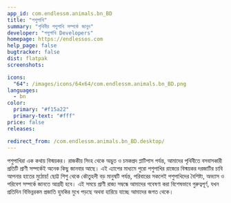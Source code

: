 ```yaml
---
app_id: com.endlessm.animals.bn_BD
title: "পশুপাখি"
summary: "পৃথিবীর পশুপাখি সম্পর্কে জানুন"
developer: "পশুপাখি Developers"
homepage: https://endlessos.com
help_page: false
bugtracker: false
dist: flatpak
screenshots:

icons:
  "64": /images/icons/64x64/com.endlessm.animals.bn_BD.png
languages:
  - bn
color:
  primary: "#f15a22"
  primary-text: "#fff"
price: false
releases:

redirect_from: /com.endlessm.animals.bn_BD.desktop/
---
```


<p>পশুপাখিরা এক কথায় বিস্ময়কর। রাজকীয় সিংহ থেকে অদ্ভুত ও চমকপ্রদ প্লাটিপাস পর্যন্ত, আমাদের পৃথিবীতে বসবাসকারী প্রতিটি প্রাণী সম্পর্কেই অনেক কিছু জানবার আছে। এই এ্যাপের মাধ্যমে পুরো পশুপাখির রাজ্যের বিস্ময়কর দরজাটির চাবি আপনার হাতের মুঠোয়! ছোট্ট শিশু থেকে কৌতুহলী বড় মানুষটি পর্যন্ত, পরিবারের সকলেই পশুপাখিদের বৈশিষ্ট্য, অভ্যাস ও পরিবেশ সম্পর্কে জানতে আগ্রহী হবে। এই সময়ে প্রাণী রাজ্য সম্বন্ধে আমাদের গবেষণা করা বিশেষভাবে গুরুত্বপূর্ণ, যখন প্রতিদিন বিভিন্নরকম প্রজাতি হুমকির মুখে পড়ছে অথবা হারিয়ে যাচ্ছে আমাদের জগত থেকে।</p>